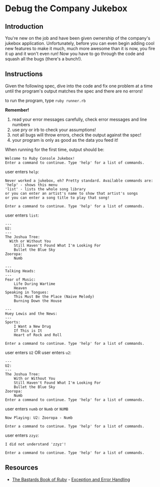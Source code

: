 

# Debug the Company Jukebox

## Introduction
You're new on the job and have been given ownership of the company's jukebox application. Unfortunately, before you can even begin adding cool new features to make it much, much more awesome than it is now, you fire it up and it won't even run! Now you have to go through the code and squash all the bugs (there's a bunch!).

## Instructions

Given the following spec, dive into the code and fix one problem at a time until the program's output matches the spec and there are no errors!

to run the program, type `ruby runner.rb`

__Remember!__  
1. read your error messages carefully, check error messages and line numbers  
2. use pry or irb to check your assumptions!  
3. not all bugs will throw errors, check the output against the spec!  
4. your program is only as good as the data you feed it!  
  
When running for the first time, output should be: 
```
Welcome to Ruby Console Jukebox!  
Enter a command to continue. Type 'help' for a list of commands.
```
user enters `help`:
```
Never worked a jukebox, eh? Pretty standard. Available commands are:  
'help' - shows this menu  
'list' - lists the whole song library  
or you can enter an artist's name to show that artist's songs  
or you can enter a song title to play that song!  
  
Enter a command to continue. Type 'help' for a list of commands.  
```

user enters `list`:
```
---
U2:
---
The Joshua Tree:
  With or Without You
	Still Haven't Found What I'm Looking For
	Bullet the Blue Sky
Zooropa:
	Numb

---
Talking Heads:
---
Fear of Music:
	Life During Wartime
	Heaven
Speaking in Tongues:
	This Must Be the Place (Naive Melody)
	Burning Down the House

---
Huey Lewis and the News:
---
Sports:
	I Want a New Drug
	If This is It
	Heart of Rock and Roll
	
Enter a command to continue. Type 'help' for a list of commands.

```

user enters `U2` OR user enters `u2`:
```
---
U2:
---
The Joshua Tree:
	With or Without You
	Still Haven't Found What I'm Looking For
	Bullet the Blue Sky
Zooropa:
	Numb
Enter a command to continue. Type 'help' for a list of commands.
```

user enters `numb` or `Numb` or `NUMB`
```
Now Playing: U2: Zooropa - Numb

Enter a command to continue. Type 'help' for a list of commands.
```

user enters `zzyz`:
```
I did not understand 'zzyz'!

Enter a command to continue. Type 'help' for a list of commands.
```

## Resources
* [The Bastards Book of Ruby](http://ruby.bastardsbook.com/) - [Exception and Error Handling](http://ruby.bastardsbook.com/chapters/exception-handling/)
